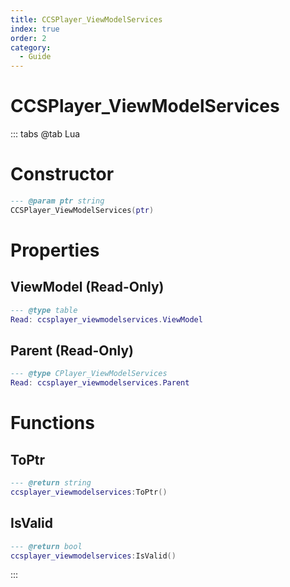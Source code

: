 ```yaml
---
title: CCSPlayer_ViewModelServices
index: true
order: 2
category:
  - Guide
---
```


# CCSPlayer_ViewModelServices

::: tabs
@tab Lua
# Constructor
```lua
--- @param ptr string
CCSPlayer_ViewModelServices(ptr)
```
# Properties
## ViewModel (Read-Only)
```lua
--- @type table
Read: ccsplayer_viewmodelservices.ViewModel
```
## Parent (Read-Only)
```lua
--- @type CPlayer_ViewModelServices
Read: ccsplayer_viewmodelservices.Parent
```
# Functions
## ToPtr
```lua
--- @return string
ccsplayer_viewmodelservices:ToPtr()
```
## IsValid
```lua
--- @return bool
ccsplayer_viewmodelservices:IsValid()
```

:::